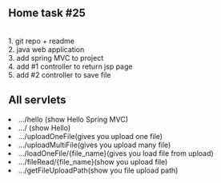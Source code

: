 <h2>Home task #25</h2>
<br>1. git repo + readme
<br>2. java web application
<br>3. add spring MVC to project
<br>4. add #1 controller to return jsp page
<br>5. add #2 controller to save file

<h2>All servlets</h2>
<li> .../hello (show Hello Spring MVC)
<li> .../ (show Hello)
<li> .../uploadOneFile(gives you upload one file)
<li> .../uploadMultiFile(gives you upload many file)
<li> .../loadOneFile/{file_name}(gives you load file from upload)
<li> .../fileRead/{file_name}(show you upload file)
<li> .../getFileUploadPath(show you file upload path)
